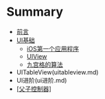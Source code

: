 # Summary

* [前言](README.md)
* [UI基础](ios开发第一个应用.md)
    * [iOS第一个应用程序](看.md)
    * [UIView](uiview.md)
    * [九宫格的算法](九宫格的算法.md)
* UITableView(uitableview.md)
* UI进阶(ui进阶.md)
* [[父子控制器]](父子控制器.md)


